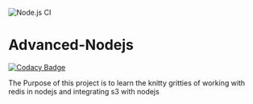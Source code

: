 ![Node.js CI](https://github.com/naivedeveloper95/Advanced-Nodejs/workflows/Node.js%20CI/badge.svg)

# Advanced-Nodejs

[![Codacy Badge](https://api.codacy.com/project/badge/Grade/bfd330e589534274b3986ed08c906f9a)](https://app.codacy.com/manual/naivedeveloper95/Advanced-Nodejs?utm_source=github.com&utm_medium=referral&utm_content=naivedeveloper95/Advanced-Nodejs&utm_campaign=Badge_Grade_Dashboard)

The Purpose of this project is to learn the knitty gritties of working with redis in nodejs and integrating s3 with nodejs
